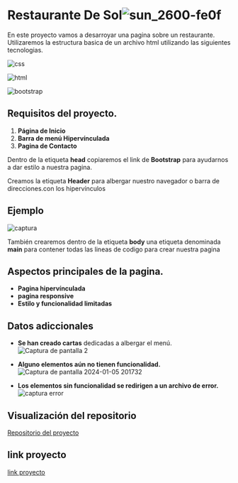 # Restaurante De Sol![sun_2600-fe0f](https://github.com/AlbertoPueblas/Proyecto-Restaurante/assets/154467649/d3201163-ae72-4a25-8cb2-d5c6c277c5d3)


En este proyecto vamos a desarroyar una pagina sobre un restaurante.
Utilizaremos la estructura basica de un archivo html utilizando las siguientes tecnologias.

![css](https://img.shields.io/badge/CSS3-blue?logo=CSS3)

![html](https://img.shields.io/badge/html5-orange?logo=html5)


![bootstrap](https://img.shields.io/badge/bootstrap-purple?logo=bootstrap)

## Requisitos del proyecto.
1. **Página de Inicio**
2. **Barra de menú Hipervínculada**
3. **Pagina de Contacto**

Dentro de la etiqueta **head** copiaremos el link de **Bootstrap** para ayudarnos a dar estilo a nuestra pagina.

Creamos la etiqueta **Header** para albergar nuestro navegador o barra de direcciones.con los hipervínculos

## Ejemplo

![captura](https://github.com/AlbertoPueblas/Proyecto-Restaurante/assets/154467649/3a891701-08cc-4e2c-a62e-1d8a404e9ee4)

También crearemos dentro de la etiqueta **body** una etiqueta denominada **main** para contener todas las lineas de codigo para crear nuestra pagina

 

## Aspectos principales de la pagina.

* **Pagina hipervínculada**
* **pagina responsive**
* **Estilo y funcionalidad limitadas**

## Datos adiccionales

* **Se han creado cartas** dedicadas a albergar el menú.
![Captura de pantalla 2](https://github.com/AlbertoPueblas/Proyecto-Restaurante/assets/154467649/d3e10d14-2eac-4eac-aa77-84bac5f5d9ba)

* **Alguno elementos aún no tienen funcionalidad.**
![Captura de pantalla 2024-01-05 201732](https://github.com/AlbertoPueblas/Proyecto-Restaurante/assets/154467649/c8bb6a53-f7c7-4c3e-ba02-e8c2a6006433)

* **Los elementos sin funcionalidad se redirigen a un archivo de error.**
![captura error](https://github.com/AlbertoPueblas/Proyecto-Restaurante/assets/154467649/2b0dda19-872a-4a2f-a927-76ac72a4c0b6)

## Visualización del repositorio

[Repositorio del proyecto](https://github.com/AlbertoPueblas/Proyecto-Consola)

## link proyecto
[link proyecto](https://albertopueblas.github.io/Proyecto-Restaurante)






